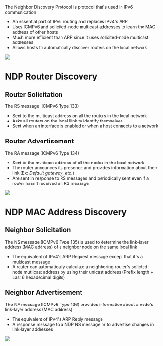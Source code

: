 The Neighbor Discovery Protocol is protocol that's used in IPv6 communication

* An essential part of IPv6 routing and replaces IPv4's ARP
* Uses ICMPv6 and solicited-node multicast addresses to learn the MAC address of other hosts
* Much more efficient than ARP since it uses solicited-node multicast addresses
* Allows hosts to automatically discover routers on the local network

![](https://github.com/JonmarCorpuz/SecondBrain/blob/main/Assets/Whitespace.png)

# NDP Router Discovery

## Router Solicitation

The RS message (ICMPv6 Type 133) 

* Sent to the multicast address on all the routers in the local network
* Asks all routers on the local llink to identify themselves
* Sent when an interface is enabled or when a host connects to a network

## Router Advertisement

The RA message (ICMPv6 Type 134)

* Sent to the multicast address of all the nodes in the local network
* The router announces its presence and provides information about their link (Ex: *Default gateway*, *etc.*)
* Are sent in response to RS messages and periodically sent even if a router hasn't received an RS message

![](https://github.com/JonmarCorpuz/SecondBrain/blob/main/Assets/Whitespace.png)

# NDP MAC Address Discovery

## Neighbor Solicitation 

The NS message (ICMPv6 Type 135) is used to determine the link-layer address (MAC address) of a neighbor node on the same local link

* The equivalent of IPv4's ARP Request message except that it's a multicast message
* A router can automatically calculate a neighboring router's solicted-node mutlicast address by using their unicast address (Prefix length + Last 6 hexadecimal digits)

## Neighbor Advertisement 

The NA message (ICMPv6 Type 136) provides information about a node's link-layer address (MAC address)

* The equivalent of IPv4's ARP Reply message
* A response message to a NDP NS message or to advertise changes in link-layer addresses

![](https://github.com/JonmarCorpuz/SecondBrain/blob/main/Assets/Whitespace.png)
